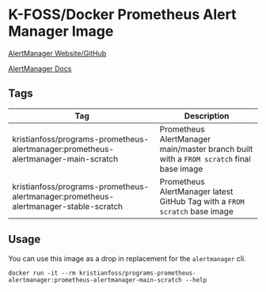 # K-FOSS/Docker Prometheus Alert Manager Image

[AlertManager Website/GitHub](https://github.com/prometheus/alertmanager)

[AlertManager Docs](https://prometheus.io/docs/alerting/latest/alertmanager/)

## Tags

| Tag                                                                                  | Description                                                                             |
| ------------------------------------------------------------------------------------ | --------------------------------------------------------------------------------------- |
| kristianfoss/programs-prometheus-alertmanager:prometheus-alertmanager-main-scratch   | Prometheus AlertManager main/master branch built with a `FROM scratch` final base image |
| kristianfoss/programs-prometheus-alertmanager:prometheus-alertmanager-stable-scratch | Prometheus AlertManager latest GitHub Tag with a `FROM scratch` base image              |

## Usage

You can use this image as a drop in replacement for the `alertmanager` cli.

```
docker run -it --rm kristianfoss/programs-prometheus-alertmanager:prometheus-alertmanager-main-scratch --help
```
